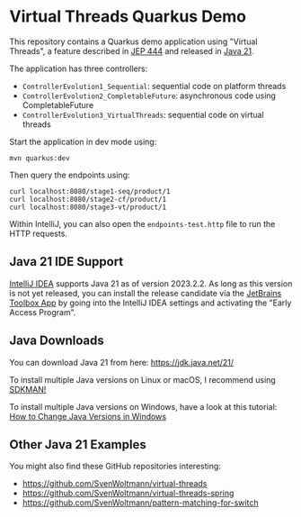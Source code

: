 # Virtual Threads Quarkus Demo

This repository contains a Quarkus demo application using "Virtual Threads",
a feature described in [JEP 444](https://openjdk.org/jeps/444)
and released in [Java 21](https://www.happycoders.eu/java/java-21-features/).

The application has three controllers:
* `ControllerEvolution1_Sequential`: sequential code on platform threads
* `ControllerEvolution2_CompletableFuture`: asynchronous code using CompletableFuture
* `ControllerEvolution3_VirtualThreads`: sequential code on virtual threads

Start the application in dev mode using:

```shell
mvn quarkus:dev
```

Then query the endpoints using:

```shell
curl localhost:8080/stage1-seq/product/1
curl localhost:8080/stage2-cf/product/1
curl localhost:8080/stage3-vt/product/1
```

Within IntelliJ, you can also open the `endpoints-test.http` file to run the HTTP requests.


## Java 21 IDE Support

[IntelliJ IDEA](https://www.jetbrains.com/idea/) supports Java 21 as of version 2023.2.2.
As long as this version is not yet released,
you can install the release candidate via the [JetBrains Toolbox App](https://www.jetbrains.com/toolbox-app/)
by going into the IntelliJ IDEA settings and activating the "Early Access Program".


## Java Downloads

You can download Java 21 from here: https://jdk.java.net/21/

To install multiple Java versions on Linux or macOS, I recommend using [SDKMAN!](https://sdkman.io/)

To install multiple Java versions on Windows,
have a look at this tutorial: [How to Change Java Versions in Windows](https://www.happycoders.eu/java/how-to-switch-multiple-java-versions-windows/)


## Other Java 21 Examples

You might also find these GitHub repositories interesting:

* https://github.com/SvenWoltmann/virtual-threads
* https://github.com/SvenWoltmann/virtual-threads-spring
* https://github.com/SvenWoltmann/pattern-matching-for-switch
